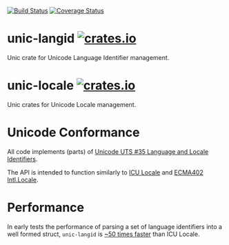 [![Build Status](https://travis-ci.org/zbraniecki/unic-locale.svg?branch=master)](https://travis-ci.org/zbraniecki/unic-locale) [![Coverage Status](https://coveralls.io/repos/github/zbraniecki/unic-locale/badge.svg?branch=master)](https://coveralls.io/github/zbraniecki/unic-locale?branch=master)

# unic-langid [![crates.io](http://meritbadge.herokuapp.com/unic-langid)](https://crates.io/crates/unic-langid)

Unic crate for Unicode Language Identifier management.

# unic-locale [![crates.io](http://meritbadge.herokuapp.com/funic-locale)](https://crates.io/crates/unic-locale)

Unic crates for Unicode Locale management.

# Unicode Conformance

All code implements (parts) of [Unicode UTS #35 Language and Locale Identifiers](http://unicode.org/reports/tr35/#Identifiers).

The API is intended to function similarly to [ICU Locale](http://icu-project.org/apiref/icu4c/classicu_1_1Locale.html) and [ECMA402 Intl.Locale](https://github.com/tc39/proposal-intl-locale/).

# Performance

In early tests the performance of parsing a set of language identifiers into a well formed struct, `unic-langid` is [~50 times faster](https://gist.github.com/zbraniecki/016f7bd35fc6e09aede997c5bc20222a) than ICU Locale.
